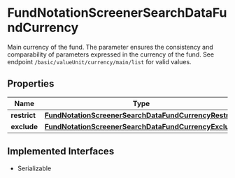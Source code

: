 

# FundNotationScreenerSearchDataFundCurrency

Main currency of the fund. The parameter ensures the consistency and comparability of parameters expressed in the currency of the fund. See endpoint `/basic/valueUnit/currency/main/list` for valid values. 

## Properties

Name | Type | Description | Notes
------------ | ------------- | ------------- | -------------
**restrict** | [**FundNotationScreenerSearchDataFundCurrencyRestrict**](FundNotationScreenerSearchDataFundCurrencyRestrict.md) |  |  [optional]
**exclude** | [**FundNotationScreenerSearchDataFundCurrencyExclude**](FundNotationScreenerSearchDataFundCurrencyExclude.md) |  |  [optional]


## Implemented Interfaces

* Serializable



